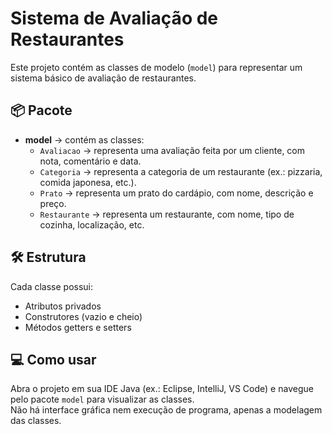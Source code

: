 # Sistema de Avaliação de Restaurantes

Este projeto contém as classes de modelo (`model`) para representar um sistema básico de avaliação de restaurantes.

## 📦 Pacote

- **model** → contém as classes:
    - `Avaliacao` → representa uma avaliação feita por um cliente, com nota, comentário e data.
    - `Categoria` → representa a categoria de um restaurante (ex.: pizzaria, comida japonesa, etc.).
    - `Prato` → representa um prato do cardápio, com nome, descrição e preço.
    - `Restaurante` → representa um restaurante, com nome, tipo de cozinha, localização, etc.

## 🛠️ Estrutura

Cada classe possui:
- Atributos privados
- Construtores (vazio e cheio)
- Métodos getters e setters

## 💻 Como usar

Abra o projeto em sua IDE Java (ex.: Eclipse, IntelliJ, VS Code) e navegue pelo pacote `model` para visualizar as classes.  
Não há interface gráfica nem execução de programa, apenas a modelagem das classes.